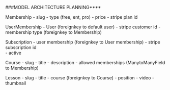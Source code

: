###MODEL ARCHITECTURE PLANNING****

Membership
    - slug
    - type (free, ent, pro)
    - price
    - stripe plan id

UserMembership
    - User                      (foreignkey to default user)
    - stripe customer id
    - membership type           (foreignkey to Membership)
    
Subscription
    - user membership           (foreignkey to User membership)
    - stripe subscription id    
    - active

Course
    - slug
    - title
    - description
    - allowed memberships       (ManytoManyField to Membership)

Lesson
    - slug
    - title
    - course                    (foreignkey to Course)
    - position
    - video
    - thumbnail